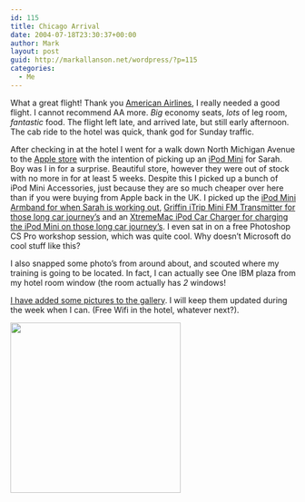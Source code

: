 ```yaml
---
id: 115
title: Chicago Arrival
date: 2004-07-18T23:30:37+00:00
author: Mark
layout: post
guid: http://markallanson.net/wordpress/?p=115
categories:
  - Me
---
```

What a great flight! Thank you [American Airlines](http://www.americanairlines.com/ "American Airlines Website"), I really needed a good flight. I cannot recommend AA more. _Big_ economy seats, _lots_ of leg room, _fantastic_ food. The flight left late, and arrived late, but still early afternoon. The cab ride to the hotel was quick, thank god for Sunday traffic.

After checking in at the hotel I went for a walk down North Michigan Avenue to the [Apple store](http://www.apple.com/retail/northmichiganavenue/ "N.Michigan Ave Apple Store") with the intention of picking up an [iPod Mini](http://www.apple.com/ipodmini/ "iPod Mini") for Sarah. Boy was I in for a surprise. Beautiful store, however they were out of stock with no more in for at least 5 weeks. Despite this I picked up a bunch of iPod Mini Accessories, just because they are so much cheaper over here than if you were buying from Apple back in the UK. I picked up the [iPod Mini Armband for when Sarah is working out](http://store.apple.com/1-800-MY-APPLE/WebObjects/AppleStore.woa/72501/wo/Is2Aku3xx31z3nvRSMZBz3wIteX/1.1.7.1.0.6.7.0.2.0.0.2.0.3.1.1.0?35,43 "iPod Mini Armband"), [Griffin iTrip Mini FM Transmitter for those long car journey&#8217;s](http://www.griffintechnology.com/products/itrip_mini/ "Griffin iTrip Mini") and an [XtremeMac iPod Car Charger for charging the iPod Mini on those long car journey&#8217;s](http://www.xtrememac.com/foripod/car_charger.shtml "XtremeMac iPod Car Charger"). I even sat in on a free Photoshop CS Pro workshop session, which was quite cool. Why doesn&#8217;t Microsoft do cool stuff like this?

I also snapped some photo&#8217;s from around about, and scouted where my training is going to be located. In fact, I can actually see One IBM plaza from my hotel room window (the room actually has _2_ windows!

[I have added some pictures to the gallery](http://www.markallanson.net/gallery/ChicagoSummer2004 "Chicago, Summer 204 Photo Gallery"). I will keep them updated during the week when I can. (Free Wifi in the hotel, whatever next?).

[<img src="http://www.markallanson.net/albums/album01/P1240014.jpg" border="0" width="300" />](http://www.markallanson.net/gallery/ChicagoSummer2004)